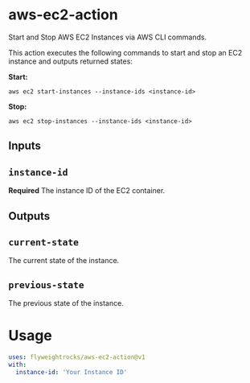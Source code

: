 # aws-ec2-action
Start and Stop AWS EC2 Instances via AWS CLI commands.

This action executes the following commands to start and stop an EC2 instance and outputs returned states:

**Start:**
```
aws ec2 start-instances --instance-ids <instance-id>
```

**Stop:**
```
aws ec2 stop-instances --instance-ids <instance-id>
```

## Inputs

## `instance-id`

**Required** The instance ID of the EC2 container.

## Outputs

## `current-state`

The current state of the instance.

## `previous-state`

The previous state of the instance.

# Usage
```yaml
uses: flyweightrocks/aws-ec2-action@v1
with:
  instance-id: 'Your Instance ID'
```	